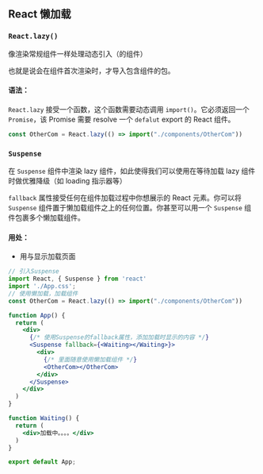 ## React 懒加载

### `React.lazy()`

像渲染常规组件一样处理动态引入（的组件）

也就是说会在组件首次渲染时，才导入包含组件的包。

#### 语法：

`React.lazy` 接受一个函数，这个函数需要动态调用 `import()`。它必须返回一个 `Promise`，该 Promise 需要 resolve 一个 `defalut` export 的 React 组件。

```jsx
const OtherCom = React.lazy(() => import("./components/OtherCom"))
```



### `Suspense` 

在 `Suspense` 组件中渲染 lazy 组件，如此使得我们可以使用在等待加载 lazy 组件时做优雅降级（如 loading 指示器等）

`fallback` 属性接受任何在组件加载过程中你想展示的 React 元素。你可以将 `Suspense` 组件置于懒加载组件之上的任何位置。你甚至可以用一个 `Suspense` 组件包裹多个懒加载组件。

#### 用处：

* 用与显示加载页面

```jsx
// 引入Suspense
import React, { Suspense } from 'react'
import './App.css';
// 使用懒加载，加载组件
const OtherCom = React.lazy(() => import("./components/OtherCom"))

function App() {
  return (
    <div>
      {/* 使用Suspense的fallback属性，添加加载时显示的内容 */}
      <Suspense fallback={<Waiting></Waiting>}>
        <div>
          {/* 里面随意使用懒加载组件 */}
          <OtherCom></OtherCom>
        </div>
      </Suspense>
    </div>
  )
}

function Waiting() {
  return (
    <div>加载中。。。。</div>
  )
}

export default App;
```

